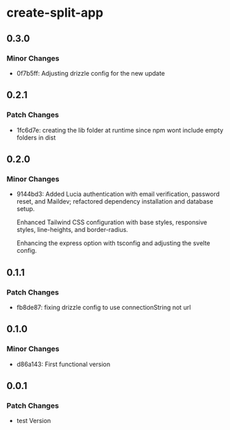 # create-split-app

## 0.3.0

### Minor Changes

- 0f7b5ff: Adjusting drizzle config for the new update

## 0.2.1

### Patch Changes

- 1fc6d7e: creating the lib folder at runtime since npm wont include empty folders in dist

## 0.2.0

### Minor Changes

- 9144bd3: Added Lucia authentication with email verification, password reset, and Maildev; refactored dependency installation and database setup.

  Enhanced Tailwind CSS configuration with base styles, responsive styles, line-heights, and border-radius.

  Enhancing the express option with tsconfig and adjusting the svelte config.

## 0.1.1

### Patch Changes

- fb8de87: fixing drizzle config to use connectionString not url

## 0.1.0

### Minor Changes

- d86a143: First functional version

## 0.0.1

### Patch Changes

- test Version
